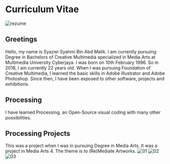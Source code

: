 # Curriculum Vitae
![rezume](https://user-images.githubusercontent.com/35996518/36605127-c090cbe0-18fa-11e8-8ddf-ef8019469e05.png)

## Greetings
Hello, my name is Syazwi Syahmi Bin Abd Malik. I am currently pursuing Degree in Bachelors of Creative Multimedia specialized in Media Arts at Multimedia University Cyberjaya. 
I was born on 10th February 1996.  So in 2018, I am currently 22 years old.
When I was pursuing Foundation of Creative Multimedia, I learned the basic skills in Adobe Illustrator and Adobe Photoshop. Since then, I have been exposed to other software, projects and exhibitions.
## Processing
I have learned Processing, an Open-Source visual coding with many other possibilities. 
## Processing Projects
This was a project when I was in pursuing Degree in Media Arts. 
It was a project in Media Arts 4. The theme is to (Re)Mediate Artworks.
![01](https://user-images.githubusercontent.com/35996518/36604729-859d2fe8-18f9-11e8-8875-04162cdf772a.JPG)
![02](https://user-images.githubusercontent.com/35996518/36604892-04275c3a-18fa-11e8-901a-ff3926489aff.JPG)
![03](https://user-images.githubusercontent.com/35996518/36604895-05d2580a-18fa-11e8-96be-c12533cd0ff0.JPG)
